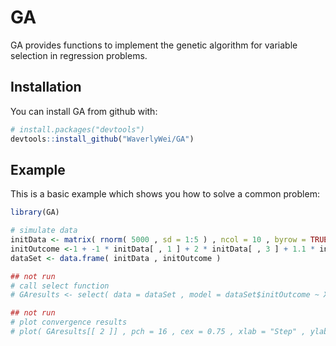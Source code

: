 
<!-- README.md is generated from README.Rmd. Please edit that file -->



# GA

GA provides functions to implement the genetic algorithm for variable selection in regression problems.

## Installation

You can install GA from github with:


```r
# install.packages("devtools")
devtools::install_github("WaverlyWei/GA")
```

## Example

This is a basic example which shows you how to solve a common problem:


```r
library(GA)

# simulate data
initData <- matrix( rnorm( 5000 , sd = 1:5 ) , ncol = 10 , byrow = TRUE )
initOutcome <-1 + -1 * initData[ , 1 ] + 2 * initData[ , 3 ] + 1.1 * initData[ , 5 ] + 2.7 * initData[ , 3] * initData[ , 5 ]
dataSet <- data.frame( initData , initOutcome )

## not run
# call select function
# GAresults <- select( data = dataSet , model = dataSet$initOutcome ~ X1 + X3 + X5 + X3:X5 + X7 + X9)

## not run
# plot convergence results
# plot( GAresults[[ 2 ]] , pch = 16 , cex = 0.75 , xlab = "Step" , ylab = "Convergene Criterion")
```
